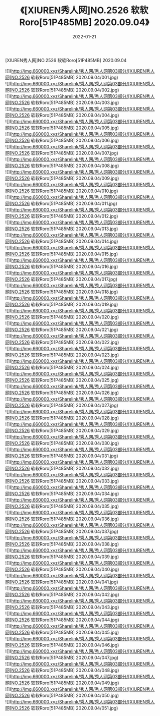 ﻿---
layout: post
title:  《[XIUREN秀人网]NO.2526 软软Roro[51P485MB] 2020.09.04》
date:   2022-01-21
img: http://img.660000.xyz/Sharelink/秀人网/秀人网第03部分/[XIUREN秀人网]NO.2526 软软Roro[51P485MB] 2020.09.04/000.jpg
categories: [美女, 清纯, 唯美]
---

[XIUREN秀人网]NO.2526 软软Roro[51P485MB] 2020.09.04

 ![](http://img.660000.xyz/Sharelink/秀人网/秀人网第03部分/[XIUREN秀人网]NO.2526 软软Roro[51P485MB] 2020.09.04/001.jpg) <br>![](http://img.660000.xyz/Sharelink/秀人网/秀人网第03部分/[XIUREN秀人网]NO.2526 软软Roro[51P485MB] 2020.09.04/002.jpg) <br>![](http://img.660000.xyz/Sharelink/秀人网/秀人网第03部分/[XIUREN秀人网]NO.2526 软软Roro[51P485MB] 2020.09.04/003.jpg) <br>![](http://img.660000.xyz/Sharelink/秀人网/秀人网第03部分/[XIUREN秀人网]NO.2526 软软Roro[51P485MB] 2020.09.04/004.jpg) <br>![](http://img.660000.xyz/Sharelink/秀人网/秀人网第03部分/[XIUREN秀人网]NO.2526 软软Roro[51P485MB] 2020.09.04/005.jpg) <br>![](http://img.660000.xyz/Sharelink/秀人网/秀人网第03部分/[XIUREN秀人网]NO.2526 软软Roro[51P485MB] 2020.09.04/006.jpg) <br>![](http://img.660000.xyz/Sharelink/秀人网/秀人网第03部分/[XIUREN秀人网]NO.2526 软软Roro[51P485MB] 2020.09.04/007.jpg) <br>![](http://img.660000.xyz/Sharelink/秀人网/秀人网第03部分/[XIUREN秀人网]NO.2526 软软Roro[51P485MB] 2020.09.04/008.jpg) <br>![](http://img.660000.xyz/Sharelink/秀人网/秀人网第03部分/[XIUREN秀人网]NO.2526 软软Roro[51P485MB] 2020.09.04/009.jpg) <br>![](http://img.660000.xyz/Sharelink/秀人网/秀人网第03部分/[XIUREN秀人网]NO.2526 软软Roro[51P485MB] 2020.09.04/010.jpg) <br>![](http://img.660000.xyz/Sharelink/秀人网/秀人网第03部分/[XIUREN秀人网]NO.2526 软软Roro[51P485MB] 2020.09.04/011.jpg) <br>![](http://img.660000.xyz/Sharelink/秀人网/秀人网第03部分/[XIUREN秀人网]NO.2526 软软Roro[51P485MB] 2020.09.04/012.jpg) <br>![](http://img.660000.xyz/Sharelink/秀人网/秀人网第03部分/[XIUREN秀人网]NO.2526 软软Roro[51P485MB] 2020.09.04/013.jpg) <br>![](http://img.660000.xyz/Sharelink/秀人网/秀人网第03部分/[XIUREN秀人网]NO.2526 软软Roro[51P485MB] 2020.09.04/014.jpg) <br>![](http://img.660000.xyz/Sharelink/秀人网/秀人网第03部分/[XIUREN秀人网]NO.2526 软软Roro[51P485MB] 2020.09.04/015.jpg) <br>![](http://img.660000.xyz/Sharelink/秀人网/秀人网第03部分/[XIUREN秀人网]NO.2526 软软Roro[51P485MB] 2020.09.04/016.jpg) <br>![](http://img.660000.xyz/Sharelink/秀人网/秀人网第03部分/[XIUREN秀人网]NO.2526 软软Roro[51P485MB] 2020.09.04/017.jpg) <br>![](http://img.660000.xyz/Sharelink/秀人网/秀人网第03部分/[XIUREN秀人网]NO.2526 软软Roro[51P485MB] 2020.09.04/018.jpg) <br>![](http://img.660000.xyz/Sharelink/秀人网/秀人网第03部分/[XIUREN秀人网]NO.2526 软软Roro[51P485MB] 2020.09.04/019.jpg) <br>![](http://img.660000.xyz/Sharelink/秀人网/秀人网第03部分/[XIUREN秀人网]NO.2526 软软Roro[51P485MB] 2020.09.04/020.jpg) <br>![](http://img.660000.xyz/Sharelink/秀人网/秀人网第03部分/[XIUREN秀人网]NO.2526 软软Roro[51P485MB] 2020.09.04/021.jpg) <br>![](http://img.660000.xyz/Sharelink/秀人网/秀人网第03部分/[XIUREN秀人网]NO.2526 软软Roro[51P485MB] 2020.09.04/022.jpg) <br>![](http://img.660000.xyz/Sharelink/秀人网/秀人网第03部分/[XIUREN秀人网]NO.2526 软软Roro[51P485MB] 2020.09.04/023.jpg) <br>![](http://img.660000.xyz/Sharelink/秀人网/秀人网第03部分/[XIUREN秀人网]NO.2526 软软Roro[51P485MB] 2020.09.04/024.jpg) <br>![](http://img.660000.xyz/Sharelink/秀人网/秀人网第03部分/[XIUREN秀人网]NO.2526 软软Roro[51P485MB] 2020.09.04/025.jpg) <br>![](http://img.660000.xyz/Sharelink/秀人网/秀人网第03部分/[XIUREN秀人网]NO.2526 软软Roro[51P485MB] 2020.09.04/026.jpg) <br>![](http://img.660000.xyz/Sharelink/秀人网/秀人网第03部分/[XIUREN秀人网]NO.2526 软软Roro[51P485MB] 2020.09.04/027.jpg) <br>![](http://img.660000.xyz/Sharelink/秀人网/秀人网第03部分/[XIUREN秀人网]NO.2526 软软Roro[51P485MB] 2020.09.04/028.jpg) <br>![](http://img.660000.xyz/Sharelink/秀人网/秀人网第03部分/[XIUREN秀人网]NO.2526 软软Roro[51P485MB] 2020.09.04/029.jpg) <br>![](http://img.660000.xyz/Sharelink/秀人网/秀人网第03部分/[XIUREN秀人网]NO.2526 软软Roro[51P485MB] 2020.09.04/030.jpg) <br>![](http://img.660000.xyz/Sharelink/秀人网/秀人网第03部分/[XIUREN秀人网]NO.2526 软软Roro[51P485MB] 2020.09.04/031.jpg) <br>![](http://img.660000.xyz/Sharelink/秀人网/秀人网第03部分/[XIUREN秀人网]NO.2526 软软Roro[51P485MB] 2020.09.04/032.jpg) <br>![](http://img.660000.xyz/Sharelink/秀人网/秀人网第03部分/[XIUREN秀人网]NO.2526 软软Roro[51P485MB] 2020.09.04/033.jpg) <br>![](http://img.660000.xyz/Sharelink/秀人网/秀人网第03部分/[XIUREN秀人网]NO.2526 软软Roro[51P485MB] 2020.09.04/034.jpg) <br>![](http://img.660000.xyz/Sharelink/秀人网/秀人网第03部分/[XIUREN秀人网]NO.2526 软软Roro[51P485MB] 2020.09.04/035.jpg) <br>![](http://img.660000.xyz/Sharelink/秀人网/秀人网第03部分/[XIUREN秀人网]NO.2526 软软Roro[51P485MB] 2020.09.04/036.jpg) <br>![](http://img.660000.xyz/Sharelink/秀人网/秀人网第03部分/[XIUREN秀人网]NO.2526 软软Roro[51P485MB] 2020.09.04/037.jpg) <br>![](http://img.660000.xyz/Sharelink/秀人网/秀人网第03部分/[XIUREN秀人网]NO.2526 软软Roro[51P485MB] 2020.09.04/038.jpg) <br>![](http://img.660000.xyz/Sharelink/秀人网/秀人网第03部分/[XIUREN秀人网]NO.2526 软软Roro[51P485MB] 2020.09.04/039.jpg) <br>![](http://img.660000.xyz/Sharelink/秀人网/秀人网第03部分/[XIUREN秀人网]NO.2526 软软Roro[51P485MB] 2020.09.04/040.jpg) <br>![](http://img.660000.xyz/Sharelink/秀人网/秀人网第03部分/[XIUREN秀人网]NO.2526 软软Roro[51P485MB] 2020.09.04/041.jpg) <br>![](http://img.660000.xyz/Sharelink/秀人网/秀人网第03部分/[XIUREN秀人网]NO.2526 软软Roro[51P485MB] 2020.09.04/042.jpg) <br>![](http://img.660000.xyz/Sharelink/秀人网/秀人网第03部分/[XIUREN秀人网]NO.2526 软软Roro[51P485MB] 2020.09.04/043.jpg) <br>![](http://img.660000.xyz/Sharelink/秀人网/秀人网第03部分/[XIUREN秀人网]NO.2526 软软Roro[51P485MB] 2020.09.04/044.jpg) <br>![](http://img.660000.xyz/Sharelink/秀人网/秀人网第03部分/[XIUREN秀人网]NO.2526 软软Roro[51P485MB] 2020.09.04/045.jpg) <br>![](http://img.660000.xyz/Sharelink/秀人网/秀人网第03部分/[XIUREN秀人网]NO.2526 软软Roro[51P485MB] 2020.09.04/046.jpg) <br>![](http://img.660000.xyz/Sharelink/秀人网/秀人网第03部分/[XIUREN秀人网]NO.2526 软软Roro[51P485MB] 2020.09.04/047.jpg) <br>![](http://img.660000.xyz/Sharelink/秀人网/秀人网第03部分/[XIUREN秀人网]NO.2526 软软Roro[51P485MB] 2020.09.04/048.jpg) <br>![](http://img.660000.xyz/Sharelink/秀人网/秀人网第03部分/[XIUREN秀人网]NO.2526 软软Roro[51P485MB] 2020.09.04/049.jpg) <br>![](http://img.660000.xyz/Sharelink/秀人网/秀人网第03部分/[XIUREN秀人网]NO.2526 软软Roro[51P485MB] 2020.09.04/050.jpg) <br>![](http://img.660000.xyz/Sharelink/秀人网/秀人网第03部分/[XIUREN秀人网]NO.2526 软软Roro[51P485MB] 2020.09.04/051.jpg) <br>
